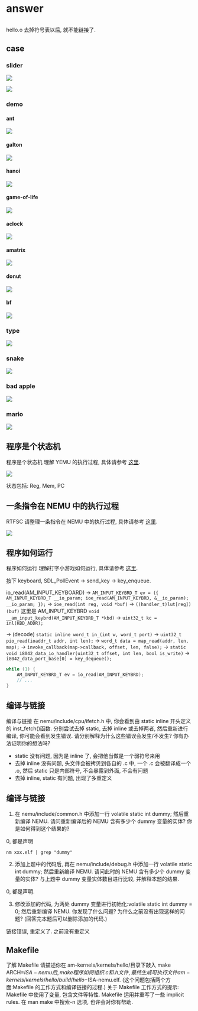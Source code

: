 # answer

##

hello.o 去掉符号表以后, 就不能链接了.

## case

### slider

![](image/slider1.png)

![](image/slider2.png)

### demo

#### ant

![](image/ant.png)

#### galton

![](image/galton.png)

#### hanoi

![](image/hanoi.png)

#### game-of-life

![](image/game-of-life.png)

#### aclock

![](image/aclock.png)

#### amatrix

![](image/amatrix.png)

#### donut

![](image/donut.png)

#### bf

![](image/bf.png)

### type

![](image/type.png)

### snake

![](image/snake.png)

### bad apple

![](image/bad-apple.png)

### mario

![](image/mario.png)

## 程序是个状态机

程序是个状态机 理解 YEMU 的执行过程, 具体请参考 [这里](https://nju-projectn.github.io/ics-pa-gitbook/ics2024/2.1.html#%E7%90%86%E8%A7%A3yemu%E5%A6%82%E4%BD%95%E6%89%A7%E8%A1%8C%E7%A8%8B%E5%BA%8F).

![](image/yemu.png)

状态包括: Reg, Mem, PC

## 一条指令在 NEMU 中的执行过程

RTFSC 请整理一条指令在 NEMU 中的执行过程, 具体请参考 [这里](https://nju-projectn.github.io/ics-pa-gitbook/ics2024/2.2.html#rtfsc%E7%90%86%E8%A7%A3%E6%8C%87%E4%BB%A4%E6%89%A7%E8%A1%8C%E7%9A%84%E8%BF%87%E7%A8%8B).

![](image/exec.png)

## 程序如何运行

程序如何运行 理解打字小游戏如何运行, 具体请参考 [这里](https://nju-projectn.github.io/ics-pa-gitbook/ics2024/2.5.html#%E6%B8%B8%E6%88%8F%E6%98%AF%E5%A6%82%E4%BD%95%E8%BF%90%E8%A1%8C%E7%9A%84).

按下 keyboard, SDL_PollEvent -> send_key -> key_enqueue.

io_read(AM_INPUT_KEYBOARD)
-> `AM_INPUT_KEYBRD_T ev = ({ AM_INPUT_KEYBRD_T __io_param; ioe_read(AM_INPUT_KEYBRD, &__io_param); __io_param; });`
-> `ioe_read(int reg, void *buf)` -> `((handler_t)lut[reg])(buf)` 这里是 AM_INPUT_KEYBRD `void __am_input_keybrd(AM_INPUT_KEYBRD_T *kbd)`
-> `uint32_t kc = inl(KBD_ADDR);`

-> (decode) `static inline word_t in_(int w, word_t port)` -> `uint32_t pio_read(ioaddr_t addr, int len);`
-> `word_t data = map_read(addr, len, map);` -> `invoke_callback(map->callback, offset, len, false);`
-> `static void i8042_data_io_handler(uint32_t offset, int len, bool is_write)`
-> `i8042_data_port_base[0] = key_dequeue();`

```c
while (1) {
    AM_INPUT_KEYBRD_T ev = io_read(AM_INPUT_KEYBRD);
    // ...
}
```

## 编译与链接

编译与链接 在 nemu/include/cpu/ifetch.h 中, 你会看到由 static inline 开头定义的 inst_fetch()函数.
分别尝试去掉 static, 去掉 inline 或去掉两者, 然后重新进行编译, 你可能会看到发生错误.
请分别解释为什么这些错误会发生/不发生? 你有办法证明你的想法吗?

- static 没有问题, 因为是 inline 了, 会把他当做是一个弱符号来用
- 去掉 inline 没有问题, 头文件会被拷贝到各自的 .c 中, 一个 .c 会被翻译成一个 .o, 然后 static 只是内部符号, 不会暴露到外面, 不会有问题
- 去掉 inline, static 有问题, 出现了多重定义

## 编译与链接

1. 在 nemu/include/common.h 中添加一行 volatile static int dummy; 然后重新编译 NEMU.
   请问重新编译后的 NEMU 含有多少个 dummy 变量的实体? 你是如何得到这个结果的?

0, 都是声明

`nm xxx.elf | grep "dummy"`

2. 添加上题中的代码后, 再在 nemu/include/debug.h 中添加一行 volatile static int dummy;
   然后重新编译 NEMU. 请问此时的 NEMU 含有多少个 dummy 变量的实体? 与上题中 dummy 变量实体数目进行比较, 并解释本题的结果.

0, 都是声明.

3. 修改添加的代码, 为两处 dummy 变量进行初始化:volatile static int dummy = 0; 然后重新编译 NEMU. 你发现了什么问题?
   为什么之前没有出现这样的问题? (回答完本题后可以删除添加的代码.)

链接错误, 重定义了. 之前没有重定义

## Makefile

了解 Makefile 请描述你在 am-kernels/kernels/hello/目录下敲入 make ARCH=$ISA-nemu 后, make程序如何组织.c和.h文件, 
最终生成可执行文件am-kernels/kernels/hello/build/hello-$ISA-nemu.elf.
(这个问题包括两个方面:Makefile 的工作方式和编译链接的过程.) 关于 Makefile 工作方式的提示:
Makefile 中使用了变量, 包含文件等特性.
Makefile 运用并重写了一些 implicit rules.
在 man make 中搜索-n 选项, 也许会对你有帮助.
